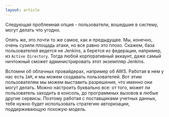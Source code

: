 ```yaml
---
layout: article
---
```

Следующая проблемная опция - пользователи, вошедшие в систему, могут делать что угодно.

Опять же, это почти то же самое, как и предыдущее. Мы, конечно, очень сузили площадь атаки, но все равно это плохо. Скажем, база пользователей ведется не Jenkins, а берется из федерации, например, из `Active Directory`. Тогда любой корпоративный аккаунт, даже самый ничтожный сможет администрировать этот экземпляр Jenkins.

Вспомни об облачных провайдерах, например об AWS. Работая в нем у нас есть `IAM`, и мы можем создавать пользователей. Вот этим пользователям мы можем выставить разрешения, что именно они могут делать. Можно настроить буквально все: от того, может ли пользователь заходить в консоль, до программных вызовов в любые другие сервисы. Поэтому работая с поставщиками учетных данных, тебе нужно будет использовать стратегию авторизации, поддерживающую похожую модель.
